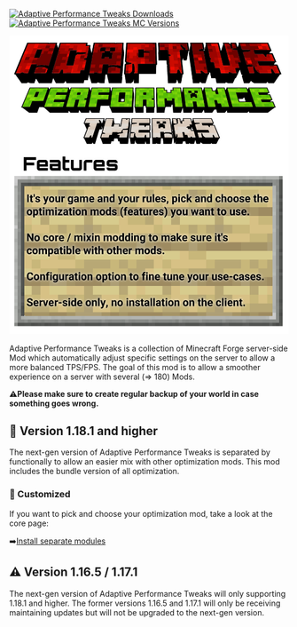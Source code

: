 [![Adaptive Performance Tweaks Downloads](http://cf.way2muchnoise.eu/full_adaptive-performance-tweaks_downloads.svg)](https://www.curseforge.com/minecraft/mc-mods/adaptive-performance-tweaks)
[![Adaptive Performance Tweaks MC Versions](http://cf.way2muchnoise.eu/versions/Minecraft_adaptive-performance-tweaks_all.svg)](https://www.curseforge.com/minecraft/mc-mods/adaptive-performance-tweaks)

![Adaptive Performance Tweaks: Game Rules][header]

Adaptive Performance Tweaks is a collection of Minecraft Forge server-side Mod which automatically adjust specific settings on the server to allow a more balanced TPS/FPS.
The goal of this mod is to allow a smoother experience on a server with several (=> 180) Mods.

**⚠️Please make sure to create regular backup of your world in case something goes wrong.**

## 🚀 Version 1.18.1 and higher

The next-gen version of Adaptive Performance Tweaks is separated by functionally to allow an easier mix with other optimization mods.
This mod includes the bundle version of all optimization.

### 🔭 Customized

If you want to pick and choose your optimization mod, take a look at the core page:

➡️[Install separate modules][core]

## ⚠️ Version 1.16.5 / 1.17.1

The next-gen version of Adaptive Performance Tweaks will only supporting 1.18.1 and higher.
The former versions 1.16.5 and 1.17.1 will only be receiving maintaining updates but will
not be upgraded to the next-gen version.

[header]: ../assets/aptweaks-header.png

[core]: https://www.curseforge.com/minecraft/mc-mods/adaptive-performance-tweaks-core
[bundled]: https://www.curseforge.com/minecraft/mc-mods/adaptive-performance-tweaks
[gamerules]: https://www.curseforge.com/minecraft/mc-mods/adaptive-performance-tweaks-gamerules
[items]: https://www.curseforge.com/minecraft/mc-mods/adaptive-performance-tweaks-items
